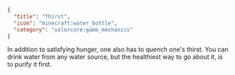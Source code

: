 ```json
{
  "title": "Thirst",
  "icon": "minecraft:water_bottle", 
  "category": "valorcore:game_mechanics"
}
```

In addition to satisfying hunger, one also has to quench one's thirst. You can drink water from any water source, but the healthiest way to go about it, is to purify it first.